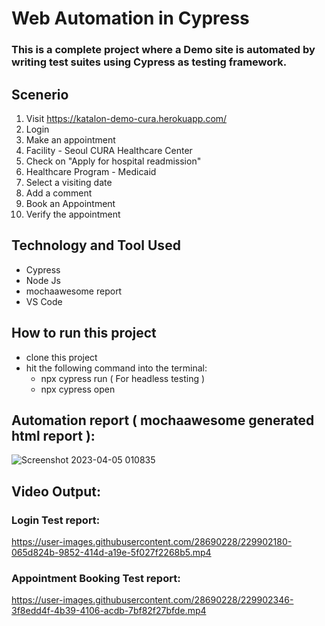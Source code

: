 # Web Automation in Cypress
### This is a complete project where a Demo site  is automated by writing test suites using Cypress as testing framework.

## Scenerio
1. Visit https://katalon-demo-cura.herokuapp.com/
2. Login
3. Make an appointment
4. Facility - Seoul CURA Healthcare Center
5. Check on "Apply for hospital readmission"
6. Healthcare Program - Medicaid
7. Select a visiting date
8. Add a comment
7. Book an Appointment
8. Verify the appointment

## Technology and Tool Used

- Cypress
- Node Js
- mochaawesome report
- VS Code

## How to run this project
- clone this project
- hit the following command into the terminal:
   - npx cypress run  ( For headless testing )
   - npx cypress open
   
   
## Automation report ( mochaawesome generated html report ):


![Screenshot 2023-04-05 010835](https://user-images.githubusercontent.com/28690228/229901763-036b15ff-df4a-4e4e-81a6-f325c418f73c.png)


## Video Output: 

### Login Test report:


https://user-images.githubusercontent.com/28690228/229902180-065d824b-9852-414d-a19e-5f027f2268b5.mp4


### Appointment Booking Test report:





https://user-images.githubusercontent.com/28690228/229902346-3f8edd4f-4b39-4106-acdb-7bf82f27bfde.mp4








